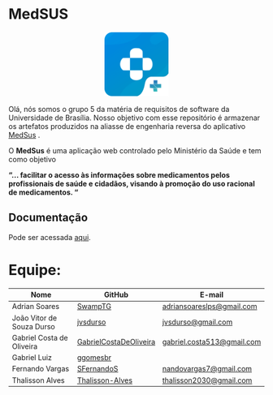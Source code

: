 # MedSUS
 <p align="center">
  <img src="docs/assets/logo_medsus.png" alt="MedSus" width="25%"/>
</p> 


Olá, nós somos o grupo 5 da matéria de requisitos de software da Universidade de Brasília. Nosso objetivo com esse repositório é armazenar os artefatos produzidos na aliasse de engenharia reversa do aplicativo [MedSus](https://www.gov.br/pt-br/apps/medsus) .

O **MedSus** é uma aplicação web controlado pelo Ministério da Saúde e tem como objetivo

__“... facilitar o acesso às informações sobre medicamentos pelos profissionais de saúde e cidadãos, visando à promoção do uso racional de medicamentos. “__ 



## Documentação
Pode ser acessada [aqui](https://requisitos-de-software.github.io/2021.2-MedSUS/).

# Equipe:
| Nome            | GitHub      | E-mail       | 
|-----------------|-------------|-------------|
| Adrian Soares  | [SwampTG](https://github.com/SwampTG) | adriansoareslps@gmail.com  |
| João Vitor de Souza Durso   | [jvsdurso](https://github.com/jvsdurso) | jvsdurso@gmail.com |
| Gabriel Costa de Oliveira   | [GabrielCostaDeOliveira](https://github.com/GabrielCostaDeOliveira) | gabriel.costa513@gmail.com | 
| Gabriel Luiz   | [ggomesbr](https://github.com/ggomesbr) |  | 
| Fernando Vargas   | [SFernandoS](https://github.com/SFernandoS) | nandovargas7@gmail.com | 
| Thalisson Alves | [Thalisson-Alves](https://github.com/Thalisson-Alves) | thalisson2030@gmail.com | 
